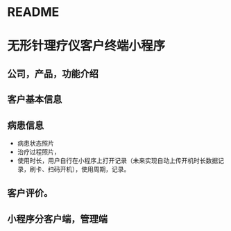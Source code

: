 # README
# 无形针理疗仪客户终端小程序
## 公司，产品，功能介绍
## 客户基本信息
## 病患信息
- 病患状态照片
- 治疗过程照片，
- 使用时长，用户自行在小程序上打开记录（未来实现自动上传开机时长数据记录，刷卡、扫码开机），使用周期，记录。
## 客户评价。
## 小程序分客户端，管理端